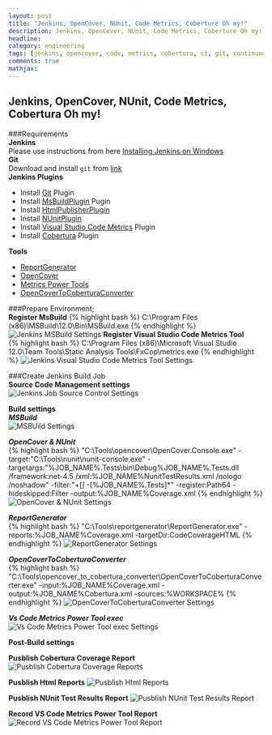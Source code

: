 ```yaml
---
layout: post
title: "Jenkins, OpenCover, NUnit, Code Metrics, Coberture Oh my!"
description: Jenkins, OpenCover, NUnit, Code Metrics, Coberture Oh my!
headline: 
category: engineering
tags: [jenkins, opencover, code, metrics, cobertura, ci, git, continuous integration]
comments: true
mathjax: 
---
```


## Jenkins, OpenCover, NUnit, Code Metrics, Cobertura Oh my!

###Requirements  
**Jenkins**  
Please use instructions from here [Installing Jenkins on Windows](https://wiki.jenkins-ci.org/display/JENKINS/Installing+Jenkins)  
**Git**  
Download and install ``git`` from [link](https://msysgit.github.io/)  
**Jenkins Plugins**  
- Install [Git](https://wiki.jenkins-ci.org/display/JENKINS/Git+Plugin) Plugin  
- Install [MsBuildPlugin](https://wiki.jenkins-ci.org/display/JENKINS/MSBuild+Plugin) Pugin  
- Install [HtmlPublisherPlugin](https://wiki.jenkins-ci.org/display/JENKINS/HTML+Publisher+Plugin)   
- Install [NUnitPlugin](https://wiki.jenkins-ci.org/display/JENKINS/NUnit+Plugin)  
- Install [Visual Studio Code Metrics](https://wiki.jenkins-ci.org/display/JENKINS/Visual+Studio+Code+Metrics+Plugin) Plugin  
- Install [Cobertura](https://wiki.jenkins-ci.org/display/JENKINS/Cobertura+Plugin) Plugin  

**Tools**  
- [ReportGenerator](https://github.com/danielpalme/ReportGenerator)
- [OpenCover](https://github.com/OpenCover/opencove)
- [Metrics Power Tools](http://www.microsoft.com/en-us/download/confirmation.aspx?id=41647)
- [OpenCoverToCoberturaConverter](http://www.nuget.org/packages/OpenCoverToCoberturaConverter)

###Prepare Environment;  
**Register MsBuild** 
{% highlight bash %}
C:\Program Files (x86)\MSBuild\12.0\Bin\MSBuild.exe
{% endhighlight %}
![Jenkins MSBuild Settings]()
**Register Visual Studio Code Metrics Tool**   
{% highlight bash %}
C:\Program Files (x86)\Microsoft Visual Studio 12.0\Team Tools\Static Analysis Tools\FxCop\metrics.exe
{% endhighlight %}
![Jenkins Visual Studio Code Metrics Tool Settings]()

###Create Jenkins Build Job  
**Source Code Management settings**  
![Jenkins Job Source Control Settings]()

**Build settings**  
_**MSBuild**_  
![MSBUild Settings]()

_**OpenCover & NUnit**_  
{% highlight bash %}
"C:\Tools\opencover\OpenCover.Console.exe" -target:"C:\Tools\nunit\nunit-console.exe" -targetargs:"%JOB_NAME%.Tests\bin\Debug\%JOB_NAME%.Tests.dll /framework:net-4.5 /xml:%JOB_NAME%NunitTestResults.xml /nologo /noshadow" -filter:"+[*]* -[%JOB_NAME%.Tests]*" -register:Path64 -hideskipped:Filter -output:%JOB_NAME%Coverage.xml
{% endhighlight %}
![OpenCover & NUnit Settings]()

_**ReportGenerator**_  
{% highlight bash %}
"C:\Tools\reportgenerator\ReportGenerator.exe" -reports:%JOB_NAME%Coverage.xml -targetDir:CodeCoverageHTML
{% endhighlight %}
![ReportGenerator Settings]()

_**OpenCoverToCoberturaConverter**_  
{% highlight bash %}
"C:\Tools\opencover_to_cobertura_converter\OpenCoverToCoberturaConverter.exe" -input:%JOB_NAME%Coverage.xml -output:%JOB_NAME%Cobertura.xml -sources:%WORKSPACE%
{% endhighlight %}
![OpenCoverToCoberturaConverter Settings]()

_**Vs Code Metrics Power Tool exec**_  
![Vs Code Metrics Power Tool exec Settings]()

**Post-Build settings**  

**Pusblish Cobertura Coverage Report**
![Pusblish Cobertura Coverage Reports]()

**Pusblish Html Reports**
![Pusblish Html Reports]()

**Pusblish NUnit Test Results Report**
![Pusblish NUnit Test Results Report]()

**Record VS Code Metrics Power Tool Report**
![Record VS Code Metrics Power Tool Report]()

